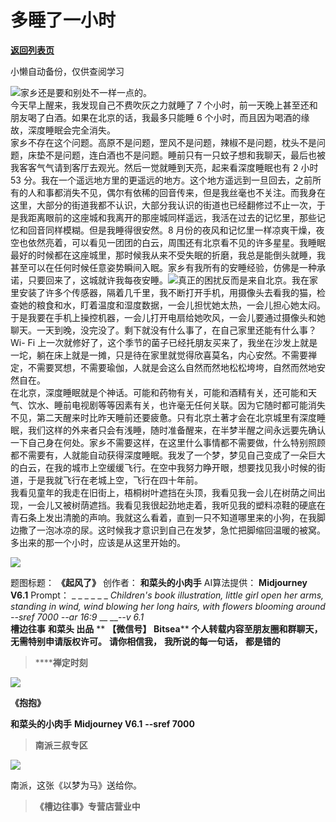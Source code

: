 # 多睡了一小时

[**返回列表页**](/gzh/槽边往事)

小懒自动备份，仅供查阅学习

![](https://mmbiz.qpic.cn/mmbiz_jpg/Ia6gU9JNtkrOnwIeF9xPr45QxiaOVHuf9TQVV4jgwwnicjlP7ibnBqYZf7rHAugeWmibZXq8yfWicicnRYhEiceMfZ4UQ/640?wx_fmt=jpeg&from;=appmsg)家乡还是要和别处不一样一点的。  
今天早上醒来，我发现自己不费吹灰之力就睡了 7 个小时，前一天晚上甚至还和朋友喝了白酒。如果在北京的话，我最多只能睡 6
个小时，而且因为喝酒的缘故，深度睡眠会完全消失。  
家乡不存在这个问题。高原不是问题，罡风不是问题，辣椒不是问题，枕头不是问题，床垫不是问题，连白酒也不是问题。睡前只有一只蚊子想和我聊天，最后也被我客客气气请到客厅去观光。然后一觉就睡到天亮，起来看深度睡眠也有
2 小时 53
分。我在一个遥远地方里的更遥远的地方。这个地方遥远到一旦回去，之前所有的人和事都消失不见，偶尔有依稀的回音传来，但是我丝毫也不关注。而我身在这里，大部分的街道我都不认识，大部分我认识的街道也已经翻修过不止一次，于是我距离眼前的这座城和我离开的那座城同样遥远，我活在过去的记忆里，那些记忆和回音同样模糊。但是我睡得很安然。8
月份的夜风和记忆里一样凉爽干燥，夜空也依然亮着，可以看见一团团的白云，周围还有北京看不见的许多星星。我睡眠最好的时候都在这座城里，那时候我从来不受失眠的折磨，我总是能倒头就睡，我甚至可以在任何时候任意姿势瞬间入眠。家乡有我所有的安睡经验，仿佛是一种承诺，只要回来了，这城就许我每夜安睡。![](https://mmbiz.qpic.cn/mmbiz_jpg/Ia6gU9JNtkrOnwIeF9xPr45QxiaOVHuf9DryFgaHrUzWFJ8NnLr0szpRQOmUjrUM2cvZpUzR9yz1xcxibSWcrLkA/640?wx_fmt=jpeg&from;=appmsg)真正的困扰反而是来自北京。我在家里安装了许多个传感器，隔着几千里，我不断打开手机，用摄像头去看我的猫，检查她的粮食和水，盯着温度和湿度数据，一会儿担忧她太热，一会儿担心她太闷。于是我要在手机上操控机器，一会儿打开电扇给她吹风，一会儿要通过摄像头和她聊天。一天到晚，没完没了。剩下就没有什么事了，在自己家里还能有什么事？Wi-
Fi
上一次就修好了，这个季节的菌子已经托朋友买来了，我坐在沙发上就是一坨，躺在床上就是一摊，只是待在家里就觉得欣喜莫名，内心安然。不需要禅定，不需要冥想，不需要瑜伽，人就是会这么自然而然地松松垮垮，自然而然地安然自在。  
在北京，深度睡眠就是个神话。可能和药物有关，可能和酒精有关，还可能和天气、饮水、睡前电视剧等等因素有关，也许毫无任何关联。因为它随时都可能消失不见，第二天醒来时比昨天睡前还要疲惫。只有北京土著才会在北京城里有深度睡眠，我们这样的外来者只会有浅睡，随时准备醒来，在半梦半醒之间永远要先确认一下自己身在何处。家乡不需要这样，在这里什么事情都不需要做，什么特别照顾都不需要有，人就能自动获得深度睡眠。我发了一个梦，梦见自己变成了一朵巨大的白云，在我的城市上空缓缓飞行。在空中我努力睁开眼，想要找见我小时候的街道，于是我就飞行在老城上空，飞行在四十年前。  
我看见童年的我走在旧街上，梧桐树叶遮挡在头顶，我看见我一会儿在树荫之间出现，一会儿又被树荫遮挡。我看见我很起劲地走着，我听见我的塑料凉鞋的硬底在青石条上发出清脆的声响。我就这么看着，直到一只不知道哪里来的小狗，在我脚边撒了一泡冰凉的尿。这时候我才意识到自己在发梦，急忙把脚缩回温暖的被窝。多出来的那一个小时，应该是从这里开始的。

![](https://mmbiz.qpic.cn/mmbiz_jpg/Ia6gU9JNtkrOnwIeF9xPr45QxiaOVHuf92ohUZK9CGFywnwbRx9ibkg8FIZgqofTTlEemkB8oCjkw7aYmKicGn9GA/640?wx_fmt=jpeg&from;=appmsg)

题图标题： **《起风了》** 创作者： **和菜头的小肉手** AI算法提供： **Midjourney V6.1** Prompt： _ _ _ _ _
_ _Children's book illustration, little girl open her arms, standing in wind,
wind blowing her long hairs, with flowers blooming around --sref 7000 --ar
16:9_ __ __-_-v 6.1_  
 **槽边往事** **和菜头 出品** ** **【微信号】** **Bitsea**** **个人转载内容至朋友圈和群聊天，无需特别申请版权许可。**
**请你相信我，** **我所说的每一句话，** **都是错的**

>  ******禅定时刻**

![](https://mmbiz.qpic.cn/mmbiz_jpg/Ia6gU9JNtkrOnwIeF9xPr45QxiaOVHuf9hIaaF8x4m24m5Uf8BnHsxMibgZebQHLrwxh5Z35qEKH70m3iafaeHibaA/640?wx_fmt=jpeg&from;=appmsg)

 **《抱抱》**

 **和菜头的小肉手** **Midjourney V6.1** **\--sref 7000**

>  **南派三叔专区**

![](https://mmbiz.qpic.cn/mmbiz_jpg/Ia6gU9JNtkrOnwIeF9xPr45QxiaOVHuf9ibK855DC8jiabMnswbEXLOsoZPGxrlTgnKfS8fxTiat8y006VQjSlDhaQ/640?wx_fmt=jpeg&from;=appmsg)

南派，这张《以梦为马》送给你。

>  **《槽边往事》专营店营业中**

